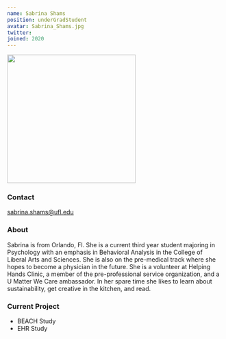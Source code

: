 ```yaml
---
name: Sabrina Shams
position: underGradStudent
avatar: Sabrina_Shams.jpg
twitter:
joined: 2020
---
```


<img width="300" src="{{site.baseurl}}/images/people/{{page.avatar}}" data-action="zoom">

### Contact
sabrina.shams@ufl.edu

### About
Sabrina is from Orlando, Fl. She is a current third year student majoring in Psychology with an emphasis in Behavioral Analysis in the College of Liberal Arts and Sciences. She is also on the pre-medical track where she hopes to become a physician in the future. She is a volunteer at Helping Hands Clinic, a member of the pre-professional service organization, and a U Matter We Care ambassador. In her spare time she likes to learn about sustainability, get creative in the kitchen, and read.

### Current Project
- BEACH Study
- EHR Study
